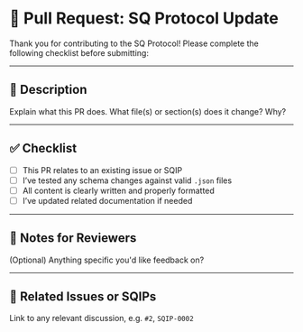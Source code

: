 # 🚀 Pull Request: SQ Protocol Update

Thank you for contributing to the SQ Protocol! Please complete the following checklist before submitting:

---

## 📄 Description

Explain what this PR does. What file(s) or section(s) does it change? Why?

---

## ✅ Checklist

- [ ] This PR relates to an existing issue or SQIP
- [ ] I’ve tested any schema changes against valid `.json` files
- [ ] All content is clearly written and properly formatted
- [ ] I’ve updated related documentation if needed

---

## 🧠 Notes for Reviewers

(Optional) Anything specific you'd like feedback on?

---

## 🔗 Related Issues or SQIPs

Link to any relevant discussion, e.g. `#2`, `SQIP-0002`
